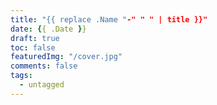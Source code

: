 ```yaml
---
title: "{{ replace .Name "-" " " | title }}"
date: {{ .Date }}
draft: true
toc: false
featuredImg: "/cover.jpg"
comments: false
tags: 
  - untagged
---
```


